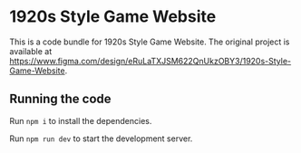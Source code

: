 
  # 1920s Style Game Website

  This is a code bundle for 1920s Style Game Website. The original project is available at https://www.figma.com/design/eRuLaTXJSM622QnUkzOBY3/1920s-Style-Game-Website.

  ## Running the code

  Run `npm i` to install the dependencies.

  Run `npm run dev` to start the development server.
  